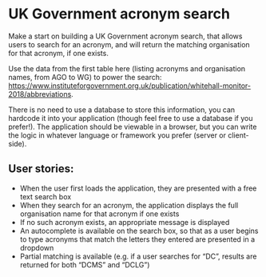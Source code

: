 # UK Government acronym search
Make a start on building a UK Government acronym search, that allows users to search for an acronym, and will return the matching organisation for that acronym, if one exists.

Use the data from the first table here (listing acronyms and organisation names, from AGO to WG) to power the search: https://www.instituteforgovernment.org.uk/publication/whitehall-monitor-2018/abbreviations.

There is no need to use a database to store this information, you can hardcode it into your application (though feel free to use a database if you prefer!). The application should be viewable in a browser, but you can write the logic in whatever language or framework you prefer (server or client-side).

## User stories:
- When the user first loads the application, they are presented with a free text search box
- When they search for an acronym, the application displays the full organisation name for that acronym if one exists
- If no such acronym exists, an appropriate message is displayed
- An autocomplete is available on the search box, so that as a user begins to type acronyms that match the letters they entered are presented in a dropdown
- Partial matching is available (e.g. if a user searches for “DC”, results are returned for both “DCMS” and “DCLG”)
